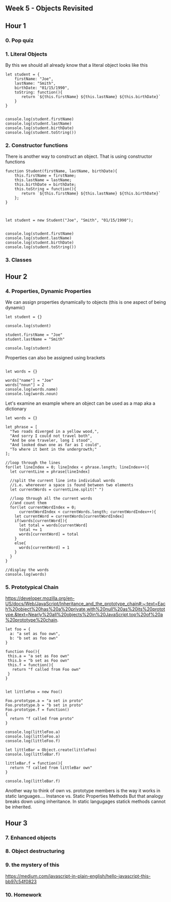 ## Week 5 - Objects Revisited
## Hour 1
### 0. Pop quiz
### 1. Literal Objects
By this we should all already know that a literal object looks like this
```
let student = {
    firstName: "Joe",
    lastName: "Smith",
    birthDate: "01/15/1990",
    toString: function(){
       return `${this.firstName} ${this.lastName} ${this.birthDate}` 
    }
}


console.log(student.firstName)
console.log(student.lastName)
console.log(student.birthDate)
console.log(student.toString())

```
### 2. Constructor functions

There is another way to construct an object.  That is using constructor functions

```
function Student(firstName, lastName, birthDate){
    this.firstName = firstName;
    this.lastName = lastName;
    this.birthDate = birthDate;
    this.toString = function(){
       return `${this.firstName} ${this.lastName} ${this.birthDate}` 
    };
}
    


let student = new Student("Joe", "Smith", "01/15/1990");


console.log(student.firstName)
console.log(student.lastName)
console.log(student.birthDate)
console.log(student.toString())

```
### 3. Classes

## Hour 2
### 4. Properties, Dynamic Properties
We can assign properties dynamically to objects (this is one aspect of being dynamic)
```
let student = {}

console.log(student)

student.firstName = "Joe"
student.lastName = "Smith"

console.log(student)

```

Properties can also be assigned using brackets
```

let words = {}

words["name"] = "Joe"
words["noun"] = 2
console.log(words.name)
console.log(words.noun)
```
Let's examine an example where an object can be used as a map aka a dictionary

```
let words = {}

let phrase = [
  "Two roads diverged in a yellow wood,",
  "And sorry I could not travel both",
  "And be one traveler, long I stood",
  "And looked down one as far as I could",
  "To where it bent in the undergrowth;"
];

//loop through the lines
for(let lineIndex = 0; lineIndex < phrase.length; lineIndex++){
  let currentLine = phrase[lineIndex]
  
  //split the current line into individual words 
  //i.e. whereever a space is found between two elements
  let currentWords = currentLine.split(" ")
  
  //loop through all the current words
  //and count them
  for(let currentWordIndex = 0; 
      currentWordIndex < currentWords.length; currentWordIndex++){
    let currentWord = currentWords[currentWordIndex]
    if(words[currentWord]){
      let total = words[currentWord]
      total += 1
      words[currentWord] = total
    }
    else{
      words[currentWord] = 1
    }
  }  
}

//display the words
console.log(words)
```

### 5. Prototypical Chain
https://developer.mozilla.org/en-US/docs/Web/JavaScript/Inheritance_and_the_prototype_chain#:~:text=Each%20object%20has%20a%20private,with%20null%20as%20its%20prototype.&text=Nearly%20all%20objects%20in%20JavaScript,top%20of%20a%20prototype%20chain.


```
let foo = {
  a: "a set as foo own",
  b: "b set as foo own"
}

function Foo(){
 this.a = "a set as Foo own"
 this.b = "b set as Foo own"
 this.f = function(){
   return "f called from Foo own"
 }
}


let littleFoo = new Foo()

Foo.prototype.a = "a set in proto"
Foo.prototype.b = "b set in proto"
Foo.prototype.f = function()
{
  return "f called from proto"
}

console.log(littleFoo.a)
console.log(littleFoo.a)
console.log(littleFoo.f)

let littleBar = Object.create(littleFoo)
console.log(littleBar.f)

littleBar.f = function(){
  return "f called from littleBar own"
}

console.log(littleBar.f)
```
Another way to think of own vs. prototype members is the
way it works in static languages.... 
Instance vs. Static Properties Methods
But that analogy breaks down using inheritance.
In static langugages statick methods cannot be inherited.


## Hour 3
### 7. Enhanced objects

### 8. Object destructuring

### 9. the mystery of this
https://medium.com/javascript-in-plain-english/hello-javascript-this-bb97c54f0823

### 10. Homework